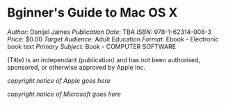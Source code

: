 Bginner's Guide to Mac OS X
===========================

*Author:* Danijel James
*Publication Date*: TBA
*ISBN:* 978-1-62314-008-3
*Price:* $0.00
*Target Audience:* Adult Education
*Format:* Ebook - Electronic book text
*Primary Subject:* Book - COMPUTER SOFTWARE

(Title) is an independant (publication) and has not been authorised, sponsored, or otherwise approved by Apple Inc.

_copyright notice of Apple goes here_

_copyright notice of Microsoft goes here_
